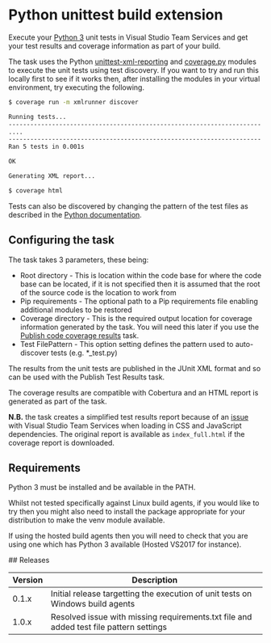 # Python unittest build extension

Execute your [Python 3](https://www.python.org) unit tests in Visual Studio Team Services and get your test results and coverage information as part of your build.

The task uses the Python [unittest-xml-reporting](https://github.com/xmlrunner/unittest-xml-reporting) and [coverage.py](https://bitbucket.org/ned/coveragepy) modules to execute the unit tests using test discovery. If you want to try and run this locally first to see if it works then, after installing the modules in your virtual environment, try executing the following.

```bash
$ coverage run -m xmlrunner discover

Running tests...
----------------------------------------------------------------------
....
----------------------------------------------------------------------
Ran 5 tests in 0.001s

OK

Generating XML report...

$ coverage html
```

Tests can also be discovered by changing the pattern of the test files as described in the [Python documentation](https://docs.python.org/3/library/unittest.html#test-discovery).

## Configuring the task

The task takes 3 parameters, these being:

* Root directory - This is location within the code base for where the code base can be located, if it is not specified then it is assumed that the root of the source code is the location to work from
* Pip requirements - The optional path to a Pip requirements file enabling additional modules to be restored
* Coverage directory - This is the required output location for coverage information generated by the task. You will need this later if you use the [Publish code coverage results](https://www.visualstudio.com/docs/build/steps/test/publish-code-coverage-results) task.
* Test FilePattern - This option setting defines the pattern used to auto-discover tests (e.g. *_test.py)

The results from the unit tests are published in the JUnit XML format and so can be used with the Publish Test Results task.

The coverage results are compatible with Cobertura and an HTML report is generated as part of the task.

**N.B.** the task creates a simplified test results report because of an [issue](https://github.com/Microsoft/vsts-tasks/issues/3027) with Visual Studio Team Services when loading in CSS and JavaScript dependencies. The original report is available as `index_full.html` if the coverage report is downloaded.

## Requirements

Python 3 must be installed and be available in the PATH.

Whilst not tested specifically against Linux build agents, if you would like to try then you might also need to install the package appropriate for your distribution to make the venv module available.

If using the hosted build agents then you will need to check that you are using one which has Python 3 available (Hosted VS2017 for instance).

## Releases

Version | Description
------- | -----------
0.1.x   | Initial release targetting the execution of unit tests on Windows build agents
1.0.x   | Resolved issue with missing requirements.txt file and added test file pattern settings